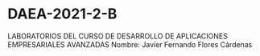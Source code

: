 # DAEA-2021-2-B
LABORATORIOS DEL CURSO DE DESARROLLO DE APLICACIONES EMPRESARIALES AVANZADAS
Nombre: Javier Fernando Flores Cárdenas
